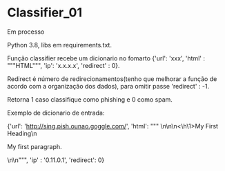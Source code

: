 # Classifier_01
Em processo

Python 3.8, libs em requirements.txt. 


Função classifier recebe um dicionario no fomarto {'url': 'xxx', 'html' : """HTML""", 'ip': 'x.x.x.x', 'redirect' : 0}.

Redirect é número de redirecionamentos(tenho que melhorar a função de acordo com a organização dos dados), para omitir passe 'redirect' : -1.

Retorna 1 caso classifique como phishing e 0 como spam.

Exemplo de dicionario de entrada:

{'url': 'http://sing.pish.ounao.goggle.com/', 'html': """ <!DOCTYPE html>\n<html>\n<body>\n<\h\1>My First Heading</h1>\n<p>My first paragraph.</p>\n</body>\n</html>""", 'ip' : '0.11.0.1', 'redirect': 0}
